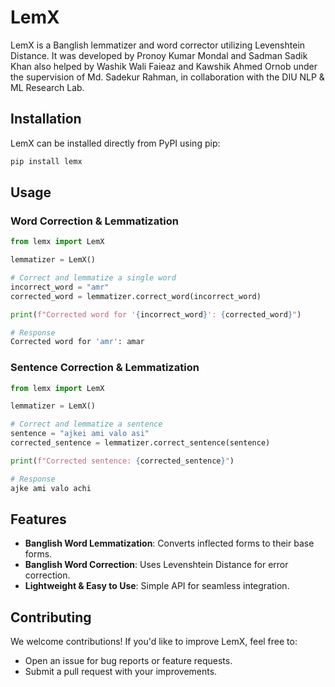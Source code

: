 # LemX

LemX is a Banglish lemmatizer and word corrector utilizing Levenshtein Distance. It was developed by Pronoy Kumar Mondal and Sadman Sadik Khan also helped by Washik Wali Faieaz and Kawshik Ahmed Ornob under the supervision of Md. Sadekur Rahman, in collaboration with the DIU NLP & ML Research Lab.

## Installation

LemX can be installed directly from PyPI using pip:

```bash
pip install lemx
```

## Usage

### Word Correction & Lemmatization

```python
from lemx import LemX

lemmatizer = LemX()

# Correct and lemmatize a single word
incorrect_word = "amr"
corrected_word = lemmatizer.correct_word(incorrect_word)

print(f"Corrected word for '{incorrect_word}': {corrected_word}")
```

```bash
# Response
Corrected word for 'amr': amar
```

### Sentence Correction & Lemmatization

```python
from lemx import LemX

lemmatizer = LemX()

# Correct and lemmatize a sentence
sentence = "ajkei ami valo asi"
corrected_sentence = lemmatizer.correct_sentence(sentence)

print(f"Corrected sentence: {corrected_sentence}")
```

```bash
# Response
ajke ami valo achi
```

## Features

- **Banglish Word Lemmatization**: Converts inflected forms to their base forms.
- **Banglish Word Correction**: Uses Levenshtein Distance for error correction.
- **Lightweight & Easy to Use**: Simple API for seamless integration.

## Contributing

We welcome contributions! If you'd like to improve LemX, feel free to:
- Open an issue for bug reports or feature requests.
- Submit a pull request with your improvements.


